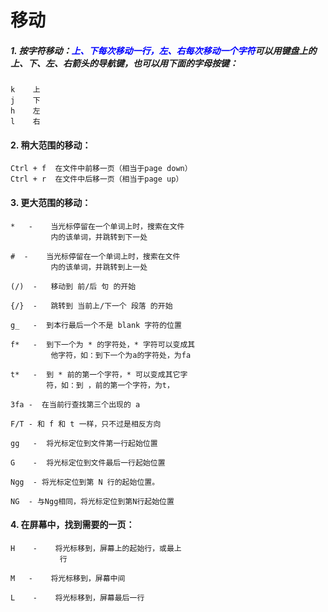 # 移动

##### 1. 按字符移动：<font color="blue">上、下每次移动一行，左、右每次移动一个字符</font>可以用键盘上的上、下、左、右箭头的导航键，也可以用下面的字母按键：
```
k    上
j    下
h    左
l    右
```
#### 2. 稍大范围的移动：
```
Ctrl + f  在文件中前移一页（相当于page down）
Ctrl + r  在文件中后移一页（相当于page up）
```


#### 3. 更大范围的移动：
```
*   -    当光标停留在一个单词上时，搜索在文件      
         内的该单词，并跳转到下一处

#  -    当光标停留在一个单词上时，搜索在文件
         内的该单词，并跳转到上一处

(/)  -   移动到 前/后 句 的开始

{/}  -   跳转到 当前上/下一个 段落 的开始

g_   -  到本行最后一个不是 blank 字符的位置

f*   -  到下一个为 * 的字符处，* 字符可以变成其
         他字符，如：到下一个为a的字符处，为fa

t*   -  到 * 前的第一个字符，* 可以变成其它字
        符，如：到 ，前的第一个字符，为t，

3fa -  在当前行查找第三个出现的 a

F/T - 和 f 和 t 一样，只不过是相反方向

gg   -  将光标定位到文件第一行起始位置

G    -  将光标定位到文件最后一行起始位置

Ngg  - 将光标定位到第 N 行的起始位置。

NG  - 与Ngg相同，将光标定位到第N行起始位置
```
#### 4. 在屏幕中，找到需要的一页：
```
H    -    将光标移到，屏幕上的起始行，或最上    
           行

M   -    将光标移到，屏幕中间

L    -    将光标移到，屏幕最后一行
```